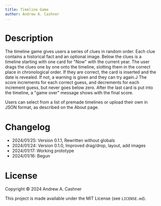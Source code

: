 ```yaml
---
title: Timeline Game
author: Andrew A. Cashner
...
```


# Description

The timeline game gives users a series of clues in random order. Each clue
contains a historical fact and an optional image. Below the clues is a
timeline starting with one card for "Now" with the current year. The user
drags the clues one by one onto the timeline, slotting them in the correct
place in chronological order. If they are correct, the card is inserted and
the date is revealed. If not, a warning is given and they can try again.J
The score increments for each correct guess, and decrements for each
increment guess, but never goes below zero.
After the last card is put into the timeline, a "game over" message shows
with the final score.

Users can select from a list of premade timelines or upload their own in
JSON format, as described on the About page.

# Changelog

- 2024/01/25: Version 0.1.1, Rewritten without globals
- 2024/01/24: Version 0.1.0, Improved drag/drop, layout, add images
- 2024/01/17: Working prototype
- 2024/01/16: Begun

# License

Copyright © 2024 Andrew A. Cashner

This project is made available under the MIT License (see `LICENSE.md`).
